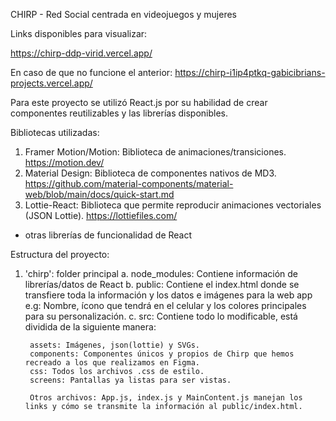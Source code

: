 CHIRP - Red Social centrada en videojuegos y mujeres

Links disponibles para visualizar:

https://chirp-ddp-virid.vercel.app/

En caso de que no funcione el anterior: https://chirp-i1ip4ptkq-gabicibrians-projects.vercel.app/

Para este proyecto se utilizó React.js por su habilidad de crear componentes reutilizables y las librerías disponibles.

Bibliotecas utilizadas:
1. Framer Motion/Motion: Biblioteca de animaciones/transiciones. https://motion.dev/
2. Material Design: Biblioteca de componentes nativos de MD3. https://github.com/material-components/material-web/blob/main/docs/quick-start.md
3. Lottie-React: Biblioteca que permite reproducir animaciones vectoriales (JSON Lottie). https://lottiefiles.com/

+ otras librerías de funcionalidad de React

Estructura del proyecto:

1. 'chirp': folder principal
    a. node_modules: Contiene información de librerías/datos de React
    b. public: Contiene el index.html donde se transfiere toda la información y los datos e imágenes para la web app e.g: Nombre, ícono que tendrá en el celular y los colores principales para su personalización.
    c. src: Contiene todo lo modificable, está dividida de la siguiente manera:

        assets: Imágenes, json(lottie) y SVGs.
        components: Componentes únicos y propios de Chirp que hemos recreado a los que realizamos en Figma.
        css: Todos los archivos .css de estilo.
        screens: Pantallas ya listas para ser vistas.

        Otros archivos: App.js, index.js y MainContent.js manejan los links y cómo se transmite la información al public/index.html.

